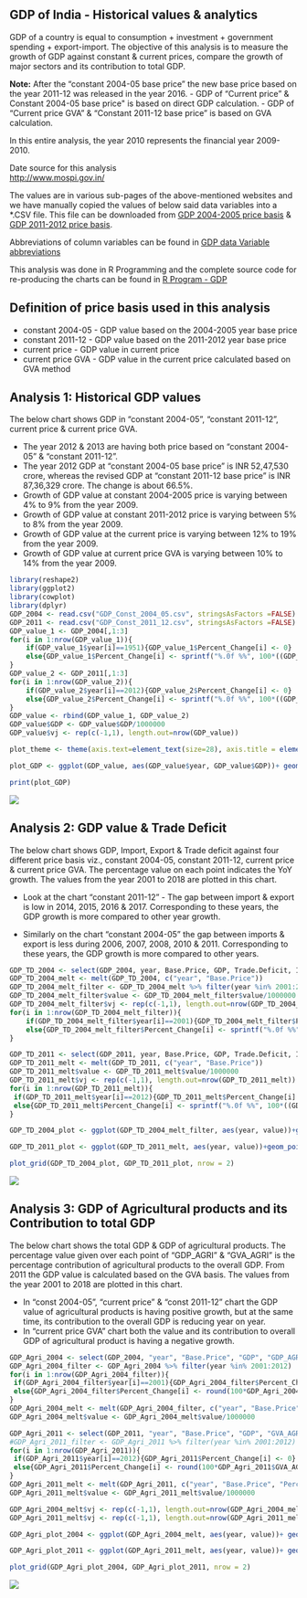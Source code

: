 GDP of India - Historical values & analytics
--------------------------------------------

GDP of a country is equal to consumption + investment + government
spending + export-import. The objective of this analysis is to measure
the growth of GDP against constant & current prices, compare the growth
of major sectors and its contribution to total GDP.

**Note:** After the “constant 2004-05 base price” the new base price
based on the year 2011-12 was released in the year 2016. - GDP of
“Current price” & Constant 2004-05 base price" is based on direct GDP
calculation. - GDP of “Current price GVA” & “Constant 2011-12 base
price” is based on GVA calculation.

In this entire analysis, the year 2010 represents the financial year
2009-2010.

Date source for this analysis  
<a href="http://www.mospi.gov.in/" class="uri">http://www.mospi.gov.in/</a>

The values are in various sub-pages of the above-mentioned websites and
we have manually copied the values of below said data variables into a
\*.CSV file. This file can be downloaded from [GDP 2004-2005 price
basis](https://indiaelectiondata.in/datas/GDP_Const_2004_05.csv) & [GDP
2011-2012 price
basis](https://indiaelectiondata.in/datas/GDP_Const_2011_12.csv).

Abbreviations of column variables can be found in [GDP data Variable
abbreviations](https://indiaelectiondata.in/datas/GDP_abbreviations.csv)

This analysis was done in R Programming and the complete source code for
re-producing the charts can be found in [R Program -
GDP](%22https://rpubs.com/Dasarathan/GDP_of_India%22)

Definition of price basis used in this analysis
-----------------------------------------------

-   constant 2004-05 - GDP value based on the 2004-2005 year base price
-   constant 2011-12 - GDP value based on the 2011-2012 year base price
-   current price - GDP value in current price
-   current price GVA - GDP value in the current price calculated based
    on GVA method

Analysis 1: Historical GDP values
---------------------------------

The below chart shows GDP in “constant 2004-05”, “constant 2011-12”,
current price & current price GVA.

-   The year 2012 & 2013 are having both price based on “constant
    2004-05” & “constant 2011-12”.
-   The year 2012 GDP at “constant 2004-05 base price” is INR 52,47,530
    crore, whereas the revised GDP at “constant 2011-12 base price” is
    INR 87,36,329 crore. The change is about 66.5%.
-   Growth of GDP value at constant 2004-2005 price is varying between
    4% to 9% from the year 2009.
-   Growth of GDP value at constant 2011-2012 price is varying between
    5% to 8% from the year 2009.
-   Growth of GDP value at the current price is varying between 12% to
    19% from the year 2009.
-   Growth of GDP value at current price GVA is varying between 10% to
    14% from the year 2009.

``` r
library(reshape2)
library(ggplot2)
library(cowplot)
library(dplyr)
GDP_2004 <- read.csv("GDP_Const_2004_05.csv", stringsAsFactors =FALSE)
GDP_2011 <- read.csv("GDP_Const_2011_12.csv", stringsAsFactors =FALSE)
GDP_value_1 <- GDP_2004[,1:3]
for(i in 1:nrow(GDP_value_1)){
    if(GDP_value_1$year[i]==1951){GDP_value_1$Percent_Change[i] <- 0}
    else{GDP_value_1$Percent_Change[i] <- sprintf("%.0f %%", 100*((GDP_value_1$GDP[i] -GDP_value_1$GDP[i-1]) / GDP_value_1$GDP[i-1]))}
}
GDP_value_2 <- GDP_2011[,1:3]
for(i in 1:nrow(GDP_value_2)){
    if(GDP_value_2$year[i]==2012){GDP_value_2$Percent_Change[i] <- 0}
    else{GDP_value_2$Percent_Change[i] <- sprintf("%.0f %%", 100*((GDP_value_2$GDP[i] -GDP_value_2$GDP[i-1]) / GDP_value_2$GDP[i-1]))}
}
GDP_value <- rbind(GDP_value_1, GDP_value_2)
GDP_value$GDP <- GDP_value$GDP/1000000
GDP_value$vj <- rep(c(-1,1), length.out=nrow(GDP_value))
```

``` r
plot_theme <- theme(axis.text=element_text(size=28), axis.title = element_text(size = 24,face = "bold"), plot.title = element_text(size=30, face = "bold"), legend.text = element_text(size = 16), legend.title=element_text(size=18), strip.text = element_text(size = 16))

plot_GDP <- ggplot(GDP_value, aes(GDP_value$year, GDP_value$GDP))+ geom_point(aes(color=GDP_value$Base.Price), size=4, pch=17)+ geom_line(aes(color = GDP_value$Base.Price)) +labs(x="Year", y="Value/millions", title="GDP Value (lacs. INR)", color="Legends")+ geom_text(aes(label = ifelse(GDP_value$GDP > 4.5, as.character(GDP_value$Percent_Change), '')), hjust = -0.25, vjust = 0.5, size = 5)+ plot_theme

print(plot_GDP)
```

![](GDP_India_files/figure-markdown_github/GDP%20Plots-1.svg)

Analysis 2: GDP value & Trade Deficit
-------------------------------------

The below chart shows GDP, Import, Export & Trade deficit against four
different price basis viz., constant 2004-05, constant 2011-12, current
price & current price GVA. The percentage value on each point indicates
the YoY growth. The values from the year 2001 to 2018 are plotted in
this chart.

-   Look at the chart “constant 2011-12” - The gap between import &
    export is low in 2014, 2015, 2016 & 2017. Corresponding to these
    years, the GDP growth is more compared to other year growth.

-   Similarly on the chart “constant 2004-05” the gap between imports &
    export is less during 2006, 2007, 2008, 2010 & 2011. Corresponding
    to these years, the GDP growth is more compared to other years.

``` r
GDP_TD_2004 <- select(GDP_2004, year, Base.Price, GDP, Trade.Deficit, Import, Export)
GDP_TD_2004_melt <- melt(GDP_TD_2004, c("year", "Base.Price"))
GDP_TD_2004_melt_filter <- GDP_TD_2004_melt %>% filter(year %in% 2001:2012)
GDP_TD_2004_melt_filter$value <- GDP_TD_2004_melt_filter$value/1000000
GDP_TD_2004_melt_filter$vj <- rep(c(-1,1), length.out=nrow(GDP_TD_2004_melt_filter))
for(i in 1:nrow(GDP_TD_2004_melt_filter)){
    if(GDP_TD_2004_melt_filter$year[i]==2001){GDP_TD_2004_melt_filter$Percent_Change[i] <- 0}
    else{GDP_TD_2004_melt_filter$Percent_Change[i] <- sprintf("%.0f %%", 100*((GDP_TD_2004_melt_filter$value[i] -GDP_TD_2004_melt_filter$value[i-1]) / GDP_TD_2004_melt_filter$value[i-1]))}
}
```

``` r
GDP_TD_2011 <- select(GDP_2011, year, Base.Price, GDP, Trade.Deficit, Import, Export)
GDP_TD_2011_melt <- melt(GDP_TD_2011, c("year", "Base.Price"))
GDP_TD_2011_melt$value <- GDP_TD_2011_melt$value/1000000
GDP_TD_2011_melt$vj <- rep(c(-1,1), length.out=nrow(GDP_TD_2011_melt))
for(i in 1:nrow(GDP_TD_2011_melt)){
 if(GDP_TD_2011_melt$year[i]==2012){GDP_TD_2011_melt$Percent_Change[i] <- 0}
 else{GDP_TD_2011_melt$Percent_Change[i] <- sprintf("%.0f %%", 100*((GDP_TD_2011_melt$value[i] -GDP_TD_2011_melt$value[i-1]) / GDP_TD_2011_melt$value[i-1]))}
}
```

``` r
GDP_TD_2004_plot <- ggplot(GDP_TD_2004_melt_filter, aes(year, value))+geom_point(aes(color=GDP_TD_2004_melt_filter$variable), size=4, pch=17)+facet_grid(.~GDP_TD_2004_melt_filter$Base.Price)+geom_line(aes(color = GDP_TD_2004_melt_filter$variable)) +labs(x="Year", y="Value/millions", title="GDP Value & Trade Deficit (lacs. INR)", color = "Legends")+ geom_text(aes(label = ifelse(GDP_TD_2004_melt_filter$value > 0, as.character(GDP_TD_2004_melt_filter$Percent_Change), '')), hjust = 0, vjust = GDP_TD_2004_melt_filter$vj, size = 5)+ plot_theme + scale_x_continuous(breaks = round(seq(min(GDP_TD_2004_melt_filter$year), max(GDP_TD_2004_melt_filter$year), by = 2),1))

GDP_TD_2011_plot <- ggplot(GDP_TD_2011_melt, aes(year, value))+geom_point(aes(color=GDP_TD_2011_melt$variable), size=4, pch=17)+facet_grid(.~GDP_TD_2011_melt$Base.Price)+geom_line(aes(color = GDP_TD_2011_melt$variable)) +labs(x="Year", y="Value/millions", color = "Legends")+ geom_text(aes(label = ifelse(GDP_TD_2011_melt$value > 0, as.character(GDP_TD_2011_melt$Percent_Change), '')), hjust = 0, vjust = GDP_TD_2011_melt$vj, size = 5)+ plot_theme

plot_grid(GDP_TD_2004_plot, GDP_TD_2011_plot, nrow = 2)
```

![](GDP_India_files/figure-markdown_github/GDP%20&%20trade%20deficit%20plot-1.svg)

Analysis 3: GDP of Agricultural products and its Contribution to total GDP
--------------------------------------------------------------------------

The below chart shows the total GDP & GDP of agricultural products. The
percentage value given over each point of “GDP\_AGRI” & “GVA\_AGRI” is
the percentage contribution of agricultural products to the overall GDP.
From 2011 the GDP value is calculated based on the GVA basis. The values
from the year 2001 to 2018 are plotted in this chart.

-   In “const 2004-05”, “current price” & “const 2011-12” chart the GDP
    value of agricultural products is having positive growth, but at the
    same time, its contribution to the overall GDP is reducing year on
    year.
-   In “current price GVA” chart both the value and its contribution to
    overall GDP of agricultural product is having a negative growth.

``` r
GDP_Agri_2004 <- select(GDP_2004, "year", "Base.Price", "GDP", "GDP_AGRI")
GDP_Agri_2004_filter <- GDP_Agri_2004 %>% filter(year %in% 2001:2012)
for(i in 1:nrow(GDP_Agri_2004_filter)){
 if(GDP_Agri_2004_filter$year[i]==2001){GDP_Agri_2004_filter$Percent_Change[i] <- 0}
 else{GDP_Agri_2004_filter$Percent_Change[i] <- round(100*GDP_Agri_2004_filter$GDP_AGRI[i]/GDP_Agri_2004_filter$GDP[i], digits = 2)}
}
GDP_Agri_2004_melt <- melt(GDP_Agri_2004_filter, c("year", "Base.Price", "Percent_Change"))
GDP_Agri_2004_melt$value <- GDP_Agri_2004_melt$value/1000000

GDP_Agri_2011 <- select(GDP_2011, "year", "Base.Price", "GDP", "GVA_AGRI")
#GDP_Agri_2011_filter <- GDP_Agri_2011 %>% filter(year %in% 2001:2012)
for(i in 1:nrow(GDP_Agri_2011)){
 if(GDP_Agri_2011$year[i]==2012){GDP_Agri_2011$Percent_Change[i] <- 0}
 else{GDP_Agri_2011$Percent_Change[i] <- round(100*GDP_Agri_2011$GVA_AGRI[i]/GDP_Agri_2011$GDP[i], digits = 2)}
}
GDP_Agri_2011_melt <- melt(GDP_Agri_2011, c("year", "Base.Price", "Percent_Change"))
GDP_Agri_2011_melt$value <- GDP_Agri_2011_melt$value/1000000
```

``` r
GDP_Agri_2004_melt$vj <- rep(c(-1,1), length.out=nrow(GDP_Agri_2004_melt))
GDP_Agri_2011_melt$vj <- rep(c(-1,1), length.out=nrow(GDP_Agri_2011_melt))

GDP_Agri_plot_2004 <- ggplot(GDP_Agri_2004_melt, aes(year, value))+ geom_point(aes(color=variable), size=4, pch=17)+ facet_grid(.~Base.Price)+ geom_line(aes(color = GDP_Agri_2004_melt$variable))+ geom_text(aes(label= ifelse(GDP_Agri_2004_melt$variable == "GDP_AGRI", GDP_Agri_2004_melt$Percent_Change, '')),hjust = 0, vjust = GDP_Agri_2004_melt$vj, size = 5)+ labs(x="Year", y="Value/millions", title="GDP & GDP of Agricutural Products (lacs. INR)", color = "Legends") + plot_theme + scale_x_continuous(breaks = round(seq(min(GDP_Agri_2004_melt$year), max(GDP_Agri_2004_melt$year), by = 2),1))

GDP_Agri_plot_2011 <- ggplot(GDP_Agri_2011_melt, aes(year, value))+ geom_point(aes(color=variable), size=4, pch=17)+ facet_grid(.~Base.Price)+ geom_line(aes(color = GDP_Agri_2011_melt$variable))+ geom_text(aes(label= ifelse(GDP_Agri_2011_melt$variable == "GVA_AGRI", GDP_Agri_2011_melt$Percent_Change, '')),hjust = 0, vjust = GDP_Agri_2011_melt$vj, size = 5)+ labs(x="Year", y="Value/millions", color = "Legends") + plot_theme + scale_x_continuous(breaks = round(seq(min(GDP_Agri_2011_melt$year), max(GDP_Agri_2011_melt$year), by = 2),1))

plot_grid(GDP_Agri_plot_2004, GDP_Agri_plot_2011, nrow = 2)
```

![](GDP_India_files/figure-markdown_github/Plot%20of%20Agri%20products-1.svg)
